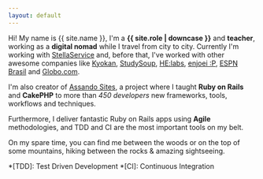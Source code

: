 ```yaml
---
layout: default
---
```


Hi! My name is {{ site.name }}, I'm a **{{ site.role | downcase }}** and **teacher**, working as a **digital nomad** while I travel from city to city. Currently I'm working with [StellaService][stella] and, before that, I've worked with other awesome companies like [Kyokan][kyokan], [StudySoup][studysoup], [HE:labs][helabs], [enjoei :P][enjoei], [ESPN Brasil][espn] and [Globo.com][globo].

I'm also creator of [Assando Sites][assando-sites], a project where I taught **Ruby on Rails** and **CakePHP** to more than *450 developers* new frameworks, tools, workflows and techniques.

Furthermore, I deliver fantastic Ruby on Rails apps using **Agile** methodologies, and TDD and CI are the most important tools on my belt.

On my spare time, you can find me between the woods or on the top of some mountains, hiking between the rocks & amazing sightseeing.

*[TDD]: Test Driven Development
*[CI]: Continuous Integration

[assando-sites]: http://assando-sites.com.br
[studysoup]: https://studysoup.com
[helabs]: http://helabs.com
[enjoei]: http://enjoei.com.br
[espn]: http://espn.com.br
[jb]: http://www.jb.com.br
[globo]: http://globo.com
[kyokan]: https://kyokan.io
[stella]: https://stellaservice.com
